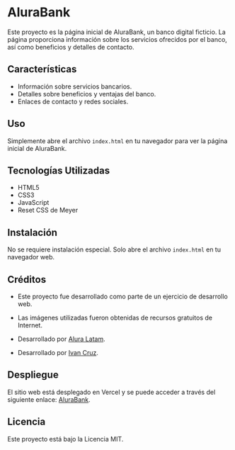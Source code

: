 # AluraBank 

Este proyecto es la página inicial de AluraBank, un banco digital ficticio. La página proporciona información sobre los servicios ofrecidos por el banco, así como beneficios y detalles de contacto.

## Características

- Información sobre servicios bancarios.
- Detalles sobre beneficios y ventajas del banco.
- Enlaces de contacto y redes sociales.

## Uso

Simplemente abre el archivo `index.html` en tu navegador para ver la página inicial de AluraBank.

## Tecnologías Utilizadas

- HTML5
- CSS3
- JavaScript
- Reset CSS de Meyer

## Instalación

No se requiere instalación especial. Solo abre el archivo `index.html` en tu navegador web.

## Créditos

- Este proyecto fue desarrollado como parte de un ejercicio de desarrollo web.
- Las imágenes utilizadas fueron obtenidas de recursos gratuitos de Internet.

- Desarrollado por [Alura Latam](https://www.linkedin.com/company/alura-latam/).
- Desarrollado por [Ivan Cruz](https://www.linkedin.com/in/ivan-cruz-1906mx/).


## Despliegue

El sitio web está desplegado en Vercel y se puede acceder a través del siguiente enlace: [AluraBank](https://alurabank.vercel.app/).


## Licencia

Este proyecto está bajo la Licencia MIT.